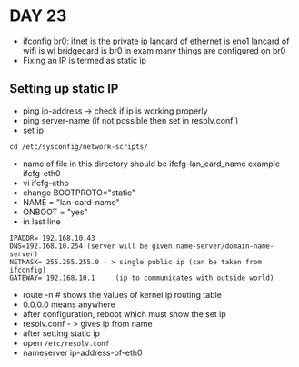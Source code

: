 # DAY 23

  * ifconfig
    br0:
      ifnet is the private ip
    lancard of ethernet is eno1
    lancard of wifi is wl
    bridgecard is br0
    in exam many things are configured on br0
  * Fixing an IP is termed as static ip

## Setting up static IP
  * ping ip-address -> check if ip is working properly
  * ping server-name (if not possible then set in resolv.conf )
  * set ip
  ```
  cd /etc/sysconfig/network-scripts/
  ```
  * name of file in this directory should be ifcfg-lan_card_name
  example ifcfg-eth0
  * vi ifcfg-etho
  * change BOOTPROTO="static"
  * NAME = "lan-card-name"
  * ONBOOT = "yes"
  * in last line
  ```
  IPADDR= 192.168.10.43
  DNS=192.168.10.254 (server will be given,name-server/domain-name-server)
  NETMASK= 255.255.255.0 - > single public ip (can be taken from ifconfig)
  GATEWAY= 192.168.10.1     (ip to communicates with outside world)
  ```
  * route -n # shows the values of kernel ip routing table
  * 0.0.0.0 means anywhere
  * after configuration, reboot which must show the set ip
  * resolv.conf - > gives ip from name
  * after setting static ip
  * open ```/etc/resolv.conf```
  * nameserver ip-address-of-eth0
